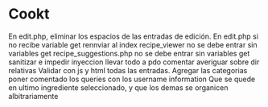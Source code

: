# Cookt
En edit.php, eliminar los espacios de las entradas de edición.
En edit.php si no recibe variable get rennviar al index
recipe_viewer no se debe entrar sin variables get
recipe_suggestions.php no se debe entrar sin variables get
sanitizar e impedir inyeccion
llevar todo a pdo
comentar
averiguar sobre dir relativas
Validar con js y html todas las entradas.
Agregar las categorias
poner comentado los queries con los username information
Que se quede en ultimo ingrediente seleccionado, y que los demas se organicen albitrariamente
